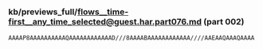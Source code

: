 ### kb/previews_full/flows__time-first__any_time_selected@guest.har.part076.md (part 002)

```md
AAAAP8AAAAAAAAAAQAAAAAAAAAAAAD///8AAAABAAAAAAAAAAAA////AAEAAQAAAQAAAA
```

```
